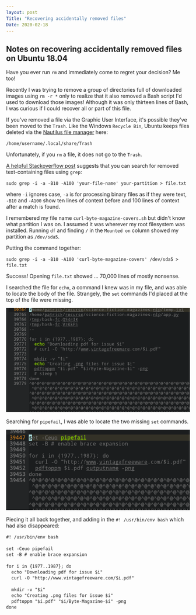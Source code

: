 ```yaml
---
layout: post
Title: "Recovering accidentally removed files"
Date: 2020-02-18
---
```

## Notes on recovering accidentally removed files on Ubuntu 18.04
Have you ever run `rm` and immediately come to regret your decision? Me too!

Recently I was trying to remove a group of directories full of downloaded images using `rm -r *` only to realize that it also removed a Bash script I'd used to download those images! Although it was only thirteen lines of Bash, I was curious if I could recover all or part of this file.

If you've removed a file via the Graphic User Interface, it's possible they've been moved to the `Trash`. Like the Windows `Recycle Bin`, Ubuntu keeps files deleted via the [Nautilus file manager](https://en.wikipedia.org/wiki/GNOME_Files) here:

```
/home/username/.local/share/Trash
```

Unfortunately, if you `rm` a file, it does not go to the `Trash`.

[A helpful Stackoverflow post](https://superuser.com/questions/150027/how-to-recover-a-removed-file-under-linux) suggests that you can search for removed text-containing files using `grep`:

```
sudo grep -i -a -B10 -A100 'your-file-name' your-partition > file.txt
```

where `-i` ignores case, `-a` is for processing binary files as if they were text, `-B10` and `-A100` show ten lines of context before and 100 lines of context after a match is found.

I remembered my file name `curl-byte-magazine-covers.sh` but didn't know what partition I was on. I assumed it was wherever my root filesystem was installed. Running `df` and finding `/` in the `Mounted on` column showed my partition as `/dev/sda5`.

Putting the command together:

```
sudo grep -i -a -B10 -A100 'curl-byte-magazine-covers' /dev/sda5 > file.txt
```

Success! Opening `file.txt` showed ... 70,000 lines of mostly nonsense.

I searched the file for `echo`, a command I knew was in my file, and was able to locate the body of the file. Strangely, the `set` commands I'd placed at the top of the file were missing.

![recovering-accidentally-removed-files-0.png](assets/recovering-accidentally-removed-files-0.png)

Searching for `pipefail`, I was able to locate the two missing `set` commands.

![recovering-accidentally-removed-files-1.png](assets/recovering-accidentally-removed-files-1.png)

Piecing it all back together, and adding in the `#! /usr/bin/env bash` which had also disappeared:

```
#! /usr/bin/env bash

set -Ceuo pipefail
set -B # enable brace expansion

for i in {1977..1987}; do
  echo "Downloading pdf for issue $i"
  curl -O "http://www.vintagefreeware.com/$i.pdf"

  mkdir -v "$i"
  echo "Creating .png files for issue $i"
  pdftoppm "$i.pdf" "$i/Byte-Magazine-$i" -png
done
```
